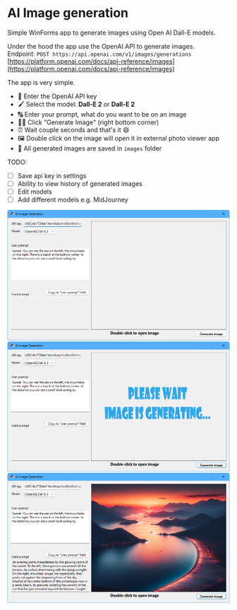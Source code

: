 # AI Image generation

Simple WinForms app to generate images using Open AI Dall-E models.

Under the hood the app use the OpenAI API to generate images.  
Endpoint: `POST https://api.openai.com/v1/images/generations`  
[https://platform.openai.com/docs/api-reference/images](https://platform.openai.com/docs/api-reference/images)

The app is very simple.

- 🔑 Enter the OpenAI API key
- 🖌️ Select the model: **Dall-E 2** or **Dall-E 2**
- 🔠 Enter your prompt, what do you want to be on an image
- 🧑‍🏭 Click "Generate Image" (right bottom corner)
- ⏰ Wait couple seconds and that's it :smile:
- 🖼️ Double click on the image will open it in external photo viewer app
- 📁 All generated images are saved in `images` folder

TODO:
- [ ] Save api key in settings
- [ ] Ability to view history of generated images
- [ ] Edit models
- [ ] Add different models e.g. MidJourney

![Main form](Documentation/01-start.png)
![Main form](Documentation/02-generating.png)
![Main form](Documentation/03-image.png)
